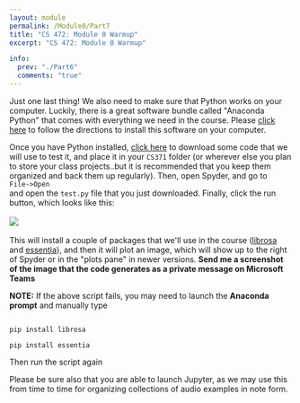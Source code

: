 ```yaml
---
layout: module
permalink: /Module0/Part7
title: "CS 472: Module 0 Warmup"
excerpt: "CS 472: Module 0 Warmup"

info:
  prev: "./Part6"
  comments: "true"
---
```

<p>
Just one last thing!  We also need to make sure that Python works on your computer.  Luckily, there is a great software bundle called "Anaconda Python" that comes with everything we need in the course.  Please <a href = "http://www.ctralie.com/Teaching/CS472A_S2021/Software/index.html">click here</a> to follow the directions to install this software on your computer.  
</p>

<p>
Once you have Python installed, <a href = "../images/Module0/test.py">click here</a> to download some code that we will use to test it, and place it in your <code>CS371</code> folder (or wherever else you plan to store your class projects..but it is recommended that you keep them organized and back them up regularly).  Then, open Spyder, and go to <BR>
<code>File->Open</code><BR>
and open the <code>test.py</code> file that you just downloaded.  Finally, click the run button, which looks like this:<BR><BR>

<img src = "../images/Module0/Run.png">
<BR><BR>
This will install a couple of packages that we'll use in the course (<a href = "https://librosa.org/">librosa</a> and <a href = "https://essentia.upf.edu/">essentia</a>), and then it will plot an image, which will show up to the right of Spyder or in the "plots pane" in newer versions.  <b>Send me a screenshot of the image that the code generates as a private message on Microsoft Teams</b>
</p>

<p>
<b>NOTE:</b> If the above script fails, you may need to launch the <b>Anaconda prompt</b> and manually type
</p>
<code>
pip install librosa
</code>
<code>
pip install essentia
</code>
<p>
Then run the script again
</p>

<p>
Please be sure also that you are able to launch Jupyter, as we may use this from time to time for organizing collections of audio examples in note form.
</p>

